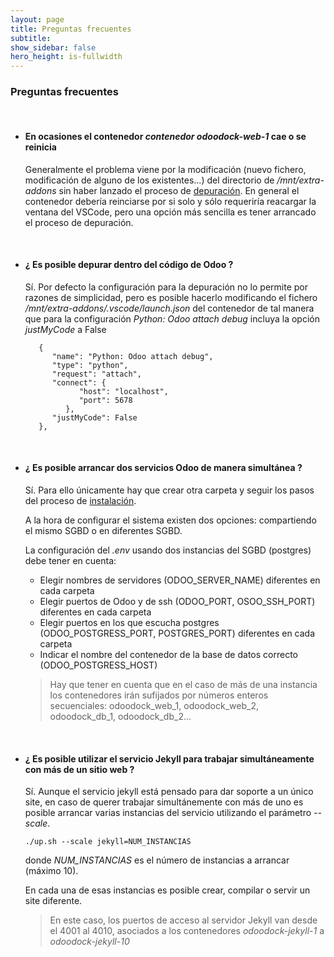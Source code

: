 ```yaml
---
layout: page
title: Preguntas frecuentes
subtitle:
show_sidebar: false
hero_height: is-fullwidth
---
```


### Preguntas frecuentes

<br>

* #### En ocasiones el contenedor _contenedor odoodock-web-1_ cae o se reinicia

    Generalmente el problema viene por la modificación (nuevo fichero, modificación de alguno de los existentes...) del directorio de _/mnt/extra-addons_ sin haber lanzado el proceso de [depuración](#cómo-depurar-módulos-con-vscode). En general el contenedor debería reinciarse por si solo y sólo requeriría reacargar la ventana del VSCode, pero una opción más sencilla es tener arrancado el proceso de depuración.

<br>

* #### ¿ Es posible depurar dentro del código de Odoo ?

   Sí. Por defecto la configuración para la depuración no lo permite por razones de simplicidad, pero es posible hacerlo modificando el fichero _/mnt/extra-addons/.vscode/launch.json_ del contenedor de tal manera que para la configuración _Python: Odoo attach debug_ incluya la opción _justMyCode_ a False

   ```
      {
         "name": "Python: Odoo attach debug",
         "type": "python",
         "request": "attach",
         "connect": {
               "host": "localhost",
               "port": 5678
            },
         "justMyCode": False
      },
   ```
<br>

* #### ¿ Es posible arrancar dos servicios Odoo de manera simultánea ?

   Sí. Para ello únicamente hay que crear otra carpeta y seguir los pasos del proceso de [instalación](#instalación). 
   
   A la hora de configurar el sistema existen dos opciones: compartiendo el mismo SGBD o en diferentes SGBD. 
   
   La configuración del _.env_ usando dos instancias del SGBD (postgres) debe tener en cuenta:

   - Elegir nombres de servidores (ODOO_SERVER_NAME) diferentes en cada carpeta
   - Elegir puertos de Odoo y de ssh (ODOO_PORT, OSOO_SSH_PORT) diferentes en cada carpeta
   - Elegir puertos en los que escucha postgres (ODOO_POSTGRESS_PORT, POSTGRES_PORT) diferentes en cada carpeta
   - Indicar el nombre del contenedor de la base de datos correcto (ODOO_POSTGRESS_HOST)

   > Hay que tener en cuenta que en el caso de más de una instancia los contenedores irán sufijados por números enteros secuenciales: odoodock_web_1, odoodock_web_2, odoodock_db_1, odoodock_db_2...

<br>

* #### ¿ Es posible utilizar el servicio Jekyll para trabajar simultáneamente con más de un sitio web ?

   Sí. Aunque el servicio jekyll está pensado para dar soporte a un único site, en caso de querer trabajar simultánemente con más de uno es posible arrancar varias instancias del servicio utilizando el parámetro _--scale_.

   ```
   ./up.sh --scale jekyll=NUM_INSTANCIAS
   ```

   donde _NUM_INSTANCIAS_ es el número de instancias a arrancar (máximo 10). 

   En cada una de esas instancias es posible crear, compilar o servir un site diferente.

   > En este caso, los puertos de acceso al servidor Jekyll van desde el 4001 al 4010, asociados a los contenedores _odoodock-jekyll-1_ a _odoodock-jekyll-10_

